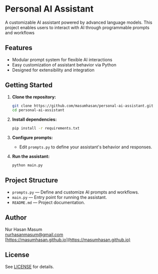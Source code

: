 # Personal AI Assistant

A customizable AI assistant powered by advanced language models. This project enables users to interact with AI through programmable prompts and workflows

## Features

- Modular prompt system for flexible AI interactions
- Easy customization of assistant behavior via Python
- Designed for extensibility and integration

## Getting Started

1. **Clone the repository:**
    ```bash
    git clone https://github.com/masumhasan/personal-ai-assistant.git
    cd personal-ai-assistant
    ```

2. **Install dependencies:**
    ```bash
    pip install -r requirements.txt
    ```

3. **Configure prompts:**
    - Edit `prompts.py` to define your assistant's behavior and responses.

4. **Run the assistant:**
    ```bash
    python main.py
    ```

## Project Structure

- `prompts.py` — Define and customize AI prompts and workflows.
- `main.py` — Entry point for running the assistant.
- `README.md` — Project documentation.

## Author

Nur Hasan Masum  
[nurhasanmasum@gmail.com](mailto:nurhasanmasum@gmail.com)  
[https://masumhasan.github.io](https://masumhasan.github.io)

## License

See [LICENSE](LICENSE) for details.